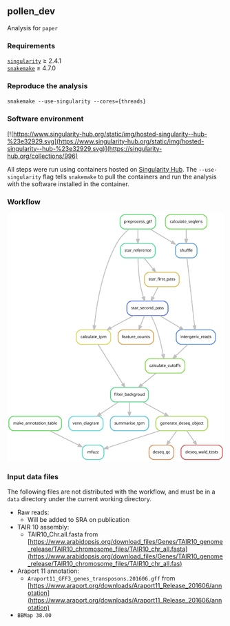 ## pollen_dev

Analysis for `paper`

### Requirements

[`singularity`](https://singularity.lbl.gov) ≥ 2.4.1   
[`snakemake`](https://snakemake.readthedocs.io) ≥ 4.7.0

### Reproduce the analysis

`snakemake --use-singularity --cores={threads}`

### Software environment

[![https://www.singularity-hub.org/static/img/hosted-singularity--hub-%23e32929.svg](https://www.singularity-hub.org/static/img/hosted-singularity--hub-%23e32929.svg)](https://singularity-hub.org/collections/996)

All steps were run using containers hosted on [Singularity Hub](https://singularity-hub.org/collections/996). The `--use-singularity` flag tells `snakemake` to pull the containers and run the analysis with the software installed in the container.

### Workflow

![](dag/dag.svg)

### Input data files

The following files are not distributed with the workflow, and must be in a `data` directory under the current working directory.

- Raw reads:
    + Will be added to SRA on publication
- TAIR 10 assembly:
    + TAIR10_Chr.all.fasta from [https://www.arabidopsis.org/download_files/Genes/TAIR10_genome_release/TAIR10_chromosome_files/TAIR10_chr_all.fasta](https://www.arabidopsis.org/download_files/Genes/TAIR10_genome_release/TAIR10_chromosome_files/TAIR10_chr_all.fas)
- Araport 11 annotation:
    + `Araport11_GFF3_genes_transposons.201606.gff` from [https://www.araport.org/downloads/Araport11_Release_201606/annotation](https://www.araport.org/downloads/Araport11_Release_201606/annotation)
- `BBMap 38.00` 
